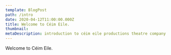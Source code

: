 ```yaml
---
template: BlogPost
path: /intro
date: 2020-04-12T11:00:00.000Z
title: Welcome to Céim Eile.
thumbnail:
metaDescription: introduction to céim eile productions theatre company blog
---
```

Welcome to Céim Eile.
